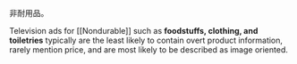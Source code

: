 非耐用品。

Television ads for [[Nondurable]] such as **foodstuffs, clothing, and toiletries** typically are the least likely to contain overt product information, rarely mention price, and are most likely to be described as image oriented.
